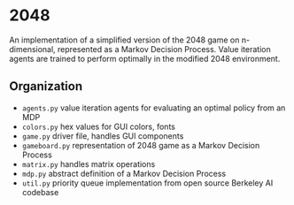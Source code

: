 # 2048

An implementation of a simplified version of the 2048 game on n-dimensional, represented as a Markov Decision Process. Value iteration agents are trained to perform optimally in the modified 2048 environment.

## Organization
- `agents.py` value iteration agents for evaluating an optimal policy from an MDP
- `colors.py` hex values for GUI colors, fonts
- `game.py` driver file, handles GUI components
- `gameboard.py` representation of 2048 game as a Markov Decision Process
- `matrix.py` handles matrix operations
- `mdp.py` abstract definition of a Markov Decision Process
- `util.py` priority queue implementation from open source Berkeley AI codebase